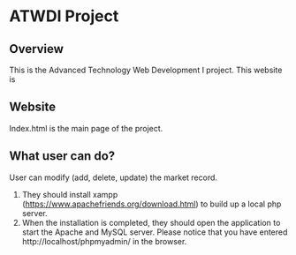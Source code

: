 # ATWDI Project

## Overview

This is the Advanced Technology Web Development I project. This website is 

## Website

Index.html is the main page of the project.

## What user can do?

User can modify (add, delete, update) the market record.

1) They should install xampp (https://www.apachefriends.org/download.html) to build up a local php server.
2) When the installation is completed, they should open the application to start the Apache and MySQL server. Please notice that you have entered http://localhost/phpmyadmin/ in the browser.
